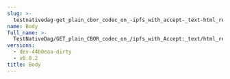 ```yaml
---
slug: >-
  testnativedag-get_plain_cbor_codec_on_-ipfs_with_accept-_text-html_returns_html_(dag-index-html)-body
name: Body
full_name: >-
  TestNativeDag/GET_plain_CBOR_codec_on_/ipfs_with_Accept:_text/html_returns_HTML_(dag-index-html)/Body
versions:
  - dev-44b0eaa-dirty
  - v0.0.2
title: Body
---
```


